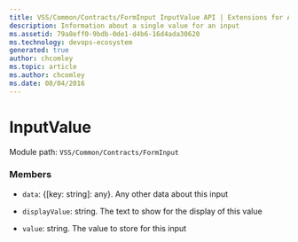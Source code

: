 ```yaml
---
title: VSS/Common/Contracts/FormInput InputValue API | Extensions for Azure DevOps Services
description: Information about a single value for an input
ms.assetid: 79a8eff0-9bdb-0de1-d4b6-16d4ada30620
ms.technology: devops-ecosystem
generated: true
author: chcomley
ms.topic: article
ms.author: chcomley
ms.date: 08/04/2016
---
```


# InputValue

Module path: `VSS/Common/Contracts/FormInput`

### Members

- `data`: {[key: string]: any}. Any other data about this input

- `displayValue`: string. The text to show for the display of this value

- `value`: string. The value to store for this input
